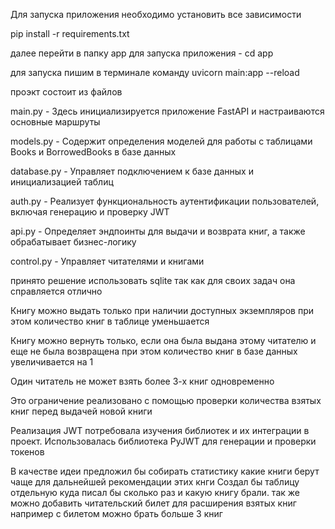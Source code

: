 Для запуска приложения необходимо установить все зависимости


pip install -r requirements.txt


далее перейти в папку app для запуска приложения - cd app


для запуска пишим в терминале команду uvicorn main:app --reload 



проэкт состоит из файлов

main.py - Здесь инициализируется приложение FastAPI и настраиваются основные маршруты


models.py - Содержит определения моделей для работы с таблицами Books и BorrowedBooks в базе данных


database.py - Управляет подключением к базе данных и инициализацией таблиц


auth.py -  Реализует функциональность аутентификации пользователей, включая генерацию и проверку JWT


api.py - Определяет эндпоинты для выдачи и возврата книг, а также обрабатывает бизнес-логику


control.py - Управляет читателями и книгами

принято решение использовать sqlite так как для своих задач она справляется отлично

Книгу можно выдать только при наличии доступных экземпляров при этом количество книг в таблице уменьшается

Книгу можно вернуть только, если она была выдана этому читателю и еще не была возвращена при этом количество книг в базе данных увеличивается на 1

Один читатель не может взять более 3-х книг одновременно

Это ограничение реализовано с помощью проверки количества взятых книг перед выдачей новой книги

Реализация JWT потребовала изучения библиотек и их интеграции в проект. Использовалась библиотека PyJWT для генерации и проверки токенов

В качестве идеи предложил бы собирать статистику какие книги берут чаще для дальнейшей рекомендации этих кнги
Создал бы таблицу отдельную куда писал бы сколько раз и какую книгу брали.
так же можно добавить читательский билет для расширения взятых книг например с билетом можно брать больше 3 книг
